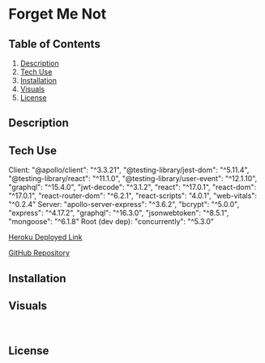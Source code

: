 # Forget Me Not
## Table of Contents
1. [Description](#description)
2. [Tech Use](#tech-use)
3. [Installation](#installation)
4. [Visuals](#visuals)
5. [License](#license)

## Description
<!-- TODO: Describe Project -->
## Tech Use
<!-- TODO: List tech/dependencies and possibly describe use -->
Client:
    "@apollo/client": "^3.3.21",
    "@testing-library/jest-dom": "^5.11.4",
    "@testing-library/react": "^11.1.0",
    "@testing-library/user-event": "^12.1.10",
    "graphql": "^15.4.0",
    "jwt-decode": "^3.1.2",
    "react": "^17.0.1",
    "react-dom": "^17.0.1",
    "react-router-dom": "^6.2.1",
    "react-scripts": "4.0.1",
    "web-vitals": "^0.2.4"
Server:
    "apollo-server-express": "^3.6.2",
    "bcrypt": "^5.0.0",
    "express": "^4.17.2",
    "graphql": "^16.3.0",
    "jsonwebtoken": "^8.5.1",
    "mongoose": "^6.1.8"
  Root (dev dep):
        "concurrently": "^5.3.0"

[Heroku Deployed Link]()

[GitHub Repository](https://github.com/Christian-Hoffman/forget-me-not)
## Installation
<!-- TODO: Finish installation instructions
Run 'npm i' within the console, located at the root level of the directory. This will pull in the necessary node modules/packages from the root, client, and server level package.json files.  -->

## Visuals
![]()
![]()
![]()
![]()
## License
<!-- TODO: Add license -->
<!-- This application is licensed with the MIT License. -->
